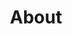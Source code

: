 ---
title: About
layout: about-page
permalink: /about/
published: true
isPublic_b: true

title_txt: About the Author

description_txt: |-
    This is a personal practice website about cats and different cat breeds.

---